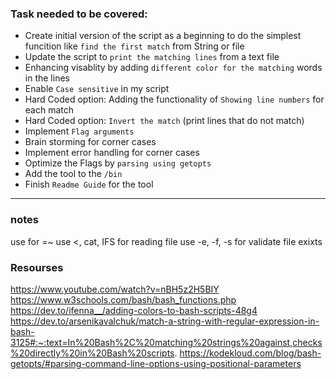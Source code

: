 ### Task needed to be covered:
- Create initial version of the script as a beginning to do the simplest funcition like `find the first match` from String or file
- Update the script to `print the matching lines` from a text file 
- Enhancing visablity by adding `different color for the matching` words in the lines 
- Enable `Case sensitive` in my script
- Hard Coded option: Adding the functionality of `Showing line numbers` for each match 
- Hard Coded option: `Invert the match` (print lines that do not match)
- Implement `Flag arguments`
- Brain storming for corner cases
- Implement error handling for corner cases
- Optimize the Flags by `parsing using getopts`
- Add the tool to the `/bin`
- Finish `Readme Guide` for the tool



---
### notes
use for =~
use <, cat, IFS for reading file 
use -e, -f, -s for validate file exixts



### Resourses
https://www.youtube.com/watch?v=nBH5z2H5BIY
https://www.w3schools.com/bash/bash_functions.php
https://dev.to/ifenna__/adding-colors-to-bash-scripts-48g4
https://dev.to/arsenikavalchuk/match-a-string-with-regular-expression-in-bash-3125#:~:text=In%20Bash%2C%20matching%20strings%20against,checks%20directly%20in%20Bash%20scripts.
https://kodekloud.com/blog/bash-getopts/#parsing-command-line-options-using-positional-parameters